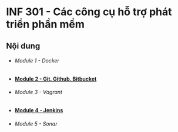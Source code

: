 # INF 301 - Các công cụ hỗ trợ phát triển phần mềm

## Nội dung

- ###### Module 1 - Docker

- [**Module 2 - Git. Github. Bitbucket**](Module2-Git)

- ###### Module 3 - Vagrant

- [**Module 4 - Jenkins**](Module4-Jenkins)

- ###### Module 5 - Sonar
